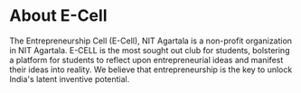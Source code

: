 # About E-Cell

The Entrepreneurship Cell (E-Cell), NIT Agartala is a non-profit organization in NIT Agartala. E-CELL is the most sought out club for students, bolstering a platform for students to reflect upon entrepreneurial ideas and manifest their ideas into reality. We believe that entrepreneurship is the key to unlock India's latent inventive potential.
